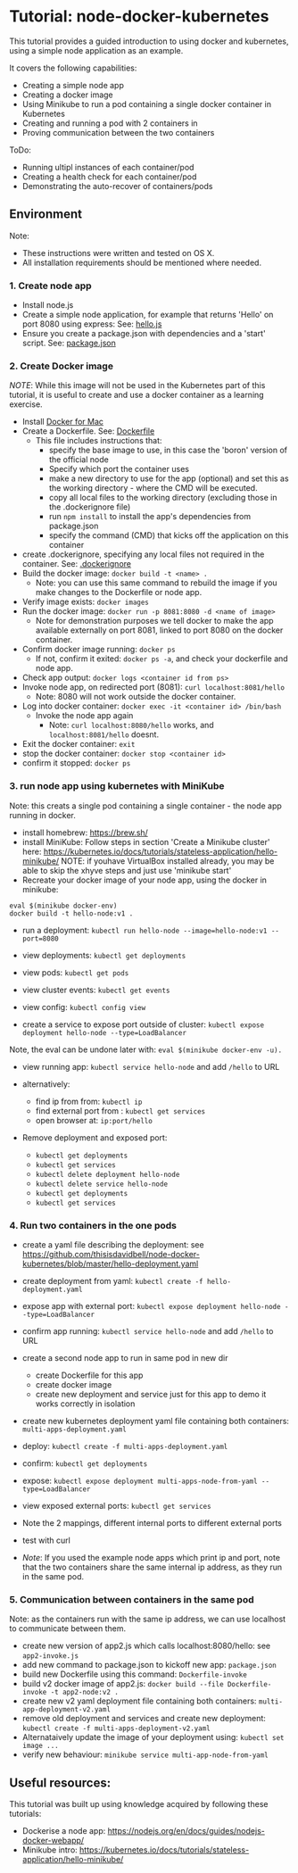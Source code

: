 # Tutorial: node-docker-kubernetes
This tutorial provides a guided introduction to using docker and kubernetes, using a simple node application as an example.

It covers the following capabilities:

* Creating a simple node app
* Creating a docker image
* Using Minikube to run a pod containing a single docker container in Kubernetes
* Creating and running a pod with 2 containers in
* Proving communication between the two containers

ToDo:
* Running ultipl instances of each container/pod
* Creating a health check for each container/pod
* Demonstrating the auto-recover of containers/pods

## Environment

Note:
* These instructions were written and tested on OS X.
* All installation requirements should be mentioned where needed.

### 1. Create node app

* Install node.js
* Create a simple node application, for example that returns 'Hello' on port 8080 using express: See: [hello.js](hello.js)
* Ensure you create a package.json with dependencies and a 'start' script. See: [package.json](package.json)

### 2. Create Docker image
*NOTE*: While this image will not be used in the Kubernetes part of this tutorial, it is useful to create and use a docker container as a learning exercise.
* Install [Docker for Mac](https://docs.docker.com/docker-for-mac/install/)
* Create a Dockerfile. See: [Dockerfile](Dockerfile)
  * This file includes instructions that:
    * specify the base image to use, in this case the 'boron' version of the official node
    * Specify which port the container uses
    * make a new directory to use for the app (optional) and set this as the working directory - where the CMD will be executed.
    * copy all local files to the working directory (excluding those in the .dockerignore file)
    * run `npm install` to install the app's dependencies from package.json
    * specify the command (CMD) that kicks off the application on this container
* create .dockerignore, specifying any local files not required in the container. See: [.dockerignore](.dockerignore)
* Build the docker image: `docker build -t <name> .`
  * Note: you can use this same command to rebuild the image if you make changes to the Dockerfile or node app.
* Verify image exists: `docker images`
* Run the docker image: `docker run -p 8081:8080 -d <name of image>`
  * Note for demonstration purposes we tell docker to make the app available externally on port 8081, linked to port 8080 on the docker container.
* Confirm docker image running: `docker ps`
  * If not, confirm it exited: `docker ps -a`, and check your dockerfile and node app.
* Check app output: `docker logs <container id from ps>`
* Invoke node app, on redirected port (8081): `curl localhost:8081/hello`
  * Note: 8080 will not work outside the docker container.
* Log into docker container: `docker exec -it <container id> /bin/bash`
  * Invoke the node app again
    * Note: `curl localhost:8080/hello` works, and `localhost:8081/hello` doesnt.
* Exit the docker container: `exit`
* stop the docker container: `docker stop <container id>`
* confirm it stopped: `docker ps`

### 3. run node app using kubernetes with MiniKube
Note: this creats a single pod containing a single container - the node app running in docker.
* install homebrew: https://brew.sh/
* install MiniKube: Follow steps in section 'Create a Minikube cluster' here: https://kubernetes.io/docs/tutorials/stateless-application/hello-minikube/
NOTE: if youhave VirtualBox installed already, you may be able to skip the xhyve steps and just use 'minikube start'
* Recreate your docker image of your node app, using the docker in minikube:
```
eval $(minikube docker-env)
docker build -t hello-node:v1 .
```
* run a deployment: `kubectl run hello-node --image=hello-node:v1 --port=8080
`
* view deployments: `kubectl get deployments`
* view pods: `kubectl get pods`
* view cluster events: `kubectl get events`
* view config: `kubectl config view`

* create a service to expose port outside of cluster: `kubectl expose deployment hello-node --type=LoadBalancer`

Note, the eval can be undone later with: `eval $(minikube docker-env -u).`

* view running app: `kubectl service hello-node` and add `/hello` to URL
* alternatively:
  * find ip from from: `kubectl ip`
  * find external port from : `kubectl get services`
  * open browser at: `ip:port/hello`

* Remove deployment and exposed port:
  * `kubectl get deployments`
  * `kubectl get services`
  * `kubectl delete deployment hello-node`
  * `kubectl delete service hello-node`
  * `kubectl get deployments`
  * `kubectl get services`


### 4. Run two containers in the one pods
* create a yaml file describing the deployment: see https://github.com/thisisdavidbell/node-docker-kubernetes/blob/master/hello-deployment.yaml
* create deployment from yaml: `kubectl create -f hello-deployment.yaml`
* expose app with external port: `kubectl expose deployment hello-node --type=LoadBalancer`
* confirm app running: `kubectl service hello-node` and add `/hello` to URL

* create a second node app to run in same pod in new dir
  * create Dockerfile for this app
  * create docker image
  * create new deployment and service just for this app to demo it works correctly in isolation

* create new kubernetes deployment yaml file containing both containers: `multi-apps-deployment.yaml`
* deploy: `kubectl create -f multi-apps-deployment.yaml`
* confirm: `kubectl get deployments`
* expose: `kubectl expose deployment multi-apps-node-from-yaml --type=LoadBalancer`
* view exposed external ports: `kubectl get services`
* Note the 2 mappings, different internal ports to different external ports
* test with curl
* *Note*: If you used the example node apps which print ip and port, note that the two containers share the same internal ip address, as they run in the same pod.

### 5. Communication between containers in the same pod
Note: as the containers run with the same ip address, we can use localhost to communicate between them.
* create new version of app2.js which calls localhost:8080/hello: see `app2-invoke.js`
* add new command to package.json to kickoff new app: `package.json`
* build new Dockerfile using this command: `Dockerfile-invoke`
* build v2 docker image of app2.js: `docker build --file Dockerfile-invoke -t app2-node:v2 .`
* create new v2 yaml deployment file containing both containers: `multi-app-deployment-v2.yaml`
* remove old deployment and services and create new deployment: `kubectl create -f multi-apps-deployment-v2.yaml`
* Alternataively update the image of your deployment using: `kubectl set image ...`
* verify new behaviour: `minikube service multi-app-node-from-yaml`


## Useful resources:
This tutorial was built up using knowledge acquired by following these tutorials:
* Dockerise a node app: https://nodejs.org/en/docs/guides/nodejs-docker-webapp/
* Minikube intro: https://kubernetes.io/docs/tutorials/stateless-application/hello-minikube/
